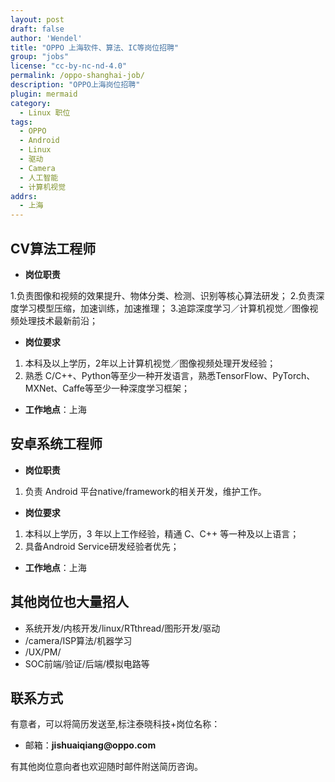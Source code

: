 ```yaml
---
layout: post
draft: false
author: 'Wendel'
title: "OPPO 上海软件、算法、IC等岗位招聘"
group: "jobs"
license: "cc-by-nc-nd-4.0"
permalink: /oppo-shanghai-job/
description: "OPPO上海岗位招聘"
plugin: mermaid
category:
  - Linux 职位
tags:
  - OPPO
  - Android
  - Linux
  - 驱动
  - Camera
  - 人工智能
  - 计算机视觉
addrs:
  - 上海
---
```


## CV算法工程师

* __岗位职责__

1.负责图像和视频的效果提升、物体分类、检测、识别等核心算法研发；
2.负责深度学习模型压缩，加速训练，加速推理；
3.追踪深度学习／计算机视觉／图像视频处理技术最新前沿；

* __岗位要求__

1. 本科及以上学历，2年以上计算机视觉／图像视频处理开发经验；
2. 熟悉 C/C++、Python等至少一种开发语言，熟悉TensorFlow、PyTorch、MXNet、Caffe等至少一种深度学习框架；

   

* __工作地点__：上海

## 安卓系统工程师

* __岗位职责__

1. 负责 Android 平台native/framework的相关开发，维护工作。

* __岗位要求__

1. 本科以上学历，3 年以上工作经验，精通 C、C++ 等一种及以上语言；
2. 具备Android Service研发经验者优先；

* __工作地点__：上海

## 其他岗位也大量招人

* 系统开发/内核开发/linux/RTthread/图形开发/驱动
* /camera/ISP算法/机器学习
* /UX/PM/
* SOC前端/验证/后端/模拟电路等

## 联系方式

有意者，可以将简历发送至,标注泰晓科技+岗位名称：

* 邮箱：__jishuaiqiang@oppo.com__

有其他岗位意向者也欢迎随时邮件附送简历咨询。



